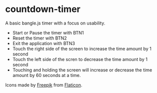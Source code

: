 # countdown-timer

A basic bangle.js timer with a focus on usability.

* Start or Pause the timer with BTN1
* Reset the timer with BTN2
* Exit the application with BTN3
* Touch the right side of the screen to increase the time amount by 1 second
* Touch the left side of the scren to decrease the time amount by 1 second
* Touching and holding the screen will increase or decrease the time amount by 60 seconds at a time.

Icons made by [Freepik](https://www.freepik.com) from [Flaticon](https://www.flaticon.com/).
